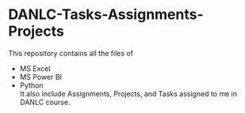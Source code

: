 # DANLC-Tasks-Assignments-Projects
This repository contains all the files of
- MS Excel
- MS Power BI
- Python  
It also include Assignments, Projects, and Tasks assigned to me in DANLC course.
